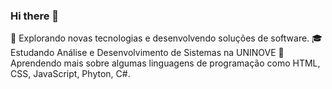 ### Hi there 👋

🤔   Explorando novas tecnologias e desenvolvendo soluções de software.
🎓   Estudando Análise e Desenvolvimento de Sistemas na UNINOVE
🌱   Aprendendo mais sobre algumas linguagens de programação como HTML, CSS, JavaScript, Phyton, C#.
